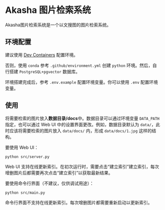 # Akasha 图片检索系统

Akasha图片检索系统是一个以文搜图的图片检索系统。

## 环境配置

建议使用 [Dev Containers](https://containers.dev/) 配置环境。

否则，使用 `conda` 参考 `.github/environment.yml` 创建 `python` 环境。然后，自行搭建 `PostgreSQL+pgvector` 数据库。

环境搭建完成后，参考 `.env.example` 配置环境变量。你可以使用 `.env` 配置环境变量。

## 使用

将需要检索的图片放入**数据目录/docs**中。数据目录可以通过环境变量 `DATA_PATH` 指定，也可以通过 Web UI 中的设置界面更改。例如，数据目录默认为 `data/`，此时应该将需要检索的图片放入 `data/docs/` 内，形成 `data/docs/1.jpg` 这样的结构。

要使用 Web UI：

```
python src/server.py
```

Web UI 支持在线更新索引。在初次运行时，需要点击“建立索引”建立索引，每次增删图片后都需要再次点击“建立索引”以获取最新结果。

要使用命令行界面（不建议，仅供调试用途）：

```
python src/main.py
```

命令行界面不支持在线更新索引。每次增删图片都需要重新启动以更新索引。